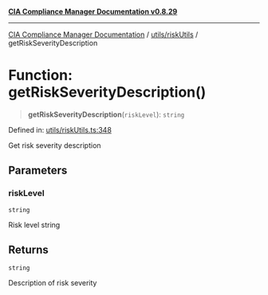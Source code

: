 [**CIA Compliance Manager Documentation v0.8.29**](../../../README.md)

***

[CIA Compliance Manager Documentation](../../../modules.md) / [utils/riskUtils](../README.md) / getRiskSeverityDescription

# Function: getRiskSeverityDescription()

> **getRiskSeverityDescription**(`riskLevel`): `string`

Defined in: [utils/riskUtils.ts:348](https://github.com/Hack23/cia-compliance-manager/blob/5836b4c74e2010cd05eca63c0016fd711c628ec9/src/utils/riskUtils.ts#L348)

Get risk severity description

## Parameters

### riskLevel

`string`

Risk level string

## Returns

`string`

Description of risk severity

